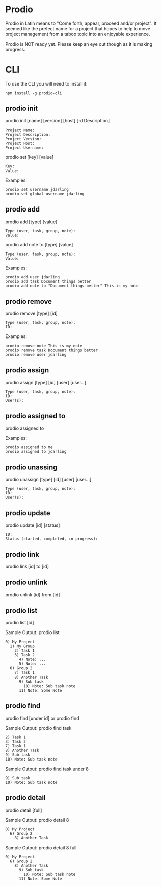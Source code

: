 Prodio
======

Prodio in Latin means to "Come forth, appear, proceed and/or project".  It
seemed like the prefect name for a project that hopes to help to move project
management from a taboo topic into an enjoyable experience.

Prodio is NOT ready yet.  Please keep an eye out though as it is making progress.

CLI
===

To use the CLI you will need to install it:

```
npm install -g prodio-cli
```

prodio init
-----------

prodio init [name] [version] [host] [-d Description]

```
Project Name:
Project Description:
Project Version:
Project Host:
Project Username:
```

prodio set [key] [value]

```
Key:
Value:
```

Examples:
```
prodio set username jdarling
prodio set global username jdarling
```

prodio add
--------

prodio add [type] [value]

```
Type (user, task, group, note):
Value:
```

prodio add note to [type] [value]
```
Type (user, task, group, note):
Value:
```

Examples:
```
prodio add user jdarling
prodio add task Document things better
prodio add note to "Document things better" This is my note
```

prodio remove
-----------

prodio remove [type] [id]

```
Type (user, task, group, note):
ID:
```

Examples:
```
prodio remove note This is my note
prodio remove task Document things better
prodio remove user jdarling
```

prodio assign
-----------

prodio assign [type] [id] [user] [user...]

```
Type (user, task, group, note):
ID:
User(s):
```

prodio assigned to
----------------

prodio assigned to <who>

Examples:
```
prodio assigned to me
prodio assigned to jdarling
```

prodio unassing
-------------

prodio unassign [type] [id] [user] [user...]

```
Type (user, task, group, note):
ID:
User(s):
```

prodio update
-----------

prodio update [id] [status]

```
ID:
Status (started, completed, in progress):
```

prodio link
---------

prodio link [id] to [id]

prodio unlink
-----------

prodio unlink [id] from [id]

prodio list
---------

prodio list [id]

Sample Output: prodio list
```
0) My Project
  1) My Group
    2) Task 1
    3) Task 2
      4) Note: ...
      5) Note: ...
  6) Group 2
    7) Task 1
    8) Another Task
      9) Sub task
        10) Note: Sub task note
      11) Note: Some Note
```

prodio find
---------

prodio find <expression> [under id]
or
prodio find <expression>

Sample Output: prodio find task
```
2) Task 1
3) Task 2
7) Task 1
8) Another Task
9) Sub task
10) Note: Sub task note
```

Sample Output: prodio find task under 8
```
9) Sub task
10) Note: Sub task note
```

prodio detail
-----------

prodio detail <id> [full]

Sample Output: prodio detail 8
```
0) My Project
  6) Group 2
    8) Another Task
```
Sample Output: prodio detail 8 full

```
0) My Project
  6) Group 2
    8) Another Task
      9) Sub task
        10) Note: Sub task note
      11) Note: Some Note
```
